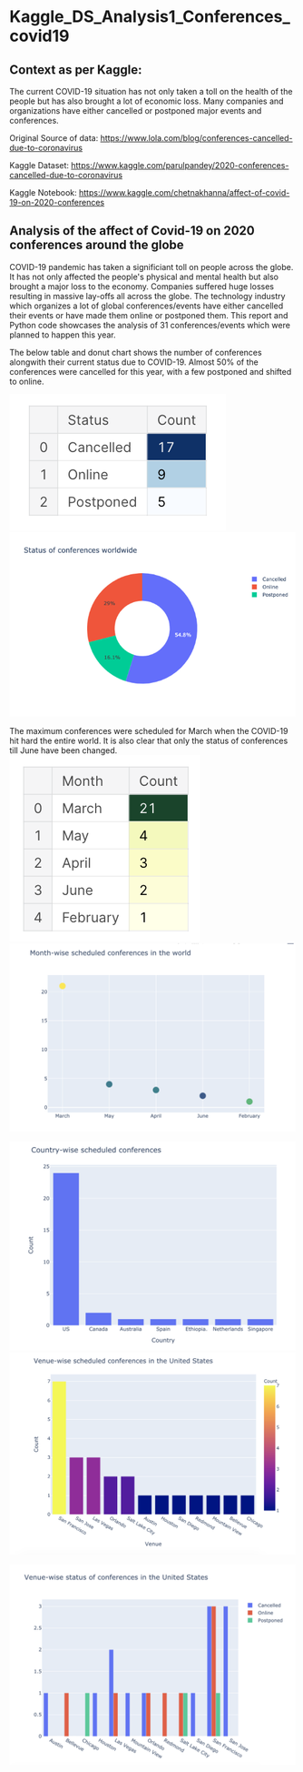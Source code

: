 # Kaggle_DS_Analysis1_Conferences_covid19

## Context as per Kaggle: 

The current COVID-19 situation has not only taken a toll on the health of the people but has also brought a lot of economic loss. Many companies and organizations have either cancelled or postponed major events and conferences.

Original Source of data: https://www.lola.com/blog/conferences-cancelled-due-to-coronavirus

Kaggle Dataset: https://www.kaggle.com/parulpandey/2020-conferences-cancelled-due-to-coronavirus

Kaggle Notebook: https://www.kaggle.com/chetnakhanna/affect-of-covid-19-on-2020-conferences

## Analysis of the affect of Covid-19 on 2020 conferences around the globe

COVID-19 pandemic has taken a significiant toll on people across the globe. It has not only affected the people's physical and mental health but also brought a major loss to the economy. Companies suffered huge losses resulting in massive lay-offs all across the globe.
The technology industry which organizes a lot of global conferences/events have either cancelled their events or have made them online or postponed them. 
This report and Python code showcases the analysis of 31 conferences/events which were planned to happen this year.

The below table and donut chart shows the number of conferences alongwith their current status due to COVID-19. Almost 50% of the conferences were cancelled for this year, with a few postponed and shifted to online.

![Conferences status 2020](https://github.com/chetnakhanna16/Kaggle_DS_Analysis1_Conferences_covid19/blob/master/img/img2.png)
![Status of conferences worldwide](https://github.com/chetnakhanna16/Kaggle_DS_Analysis1_Conferences_covid19/blob/master/img/img7.png)

The maximum conferences were scheduled for March when the COVID-19 hit hard the entire world. It is also clear that only the  status of conferences till June have been changed. 
![Conferences status month-wise](https://github.com/chetnakhanna16/Kaggle_DS_Analysis1_Conferences_covid19/blob/master/img/img3.png)
![Month-wise scheduled conferences in the world](https://github.com/chetnakhanna16/Kaggle_DS_Analysis1_Conferences_covid19/blob/master/img/img4.png)

![Country-wise scheduled conferences](https://github.com/chetnakhanna16/Kaggle_DS_Analysis1_Conferences_covid19/blob/master/img/img5.png)
![Venue-wise scheduled conferences in the US](https://github.com/chetnakhanna16/Kaggle_DS_Analysis1_Conferences_covid19/blob/master/img/img1.png)


![Venue-wise status of conferences in the US](https://github.com/chetnakhanna16/Kaggle_DS_Analysis1_Conferences_covid19/blob/master/img/img6.png)


